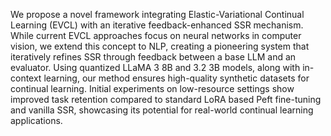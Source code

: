 We propose a novel framework integrating Elastic-Variational Continual Learning (EVCL) with an iterative feedback-enhanced SSR mechanism. While current EVCL approaches focus on neural networks in computer vision, we extend this concept to NLP, creating a pioneering system that iteratively refines SSR through feedback between a base LLM and an evaluator. Using quantized LLaMA 3 8B and 3.2 3B models, along with in-context learning, our method ensures high-quality synthetic datasets for continual learning. Initial experiments on low-resource settings show improved task retention compared to standard LoRA based Peft fine-tuning and vanilla SSR, showcasing its potential for real-world continual learning applications.
